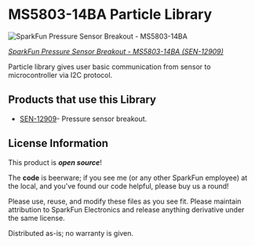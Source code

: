 MS5803-14BA Particle Library
===============================================================

![SparkFun Pressure Sensor Breakout - MS5803-14BA](https://cdn.sparkfun.com//assets/parts/9/8/1/1/12909-01a.jpg)

[*SparkFun Pressure Sensor Breakout - MS5803-14BA (SEN-12909)*](https://www.sparkfun.com/products/12909)

Particle library gives user basic communication from sensor to microcontroller via I2C protocol.

Products that use this Library
---------------------------------

* [SEN-12909](https://www.sparkfun.com/products/12909)- Pressure sensor breakout.

License Information
-------------------

This product is _**open source**_!

The **code** is beerware; if you see me (or any other SparkFun employee) at the local, and you've found our code helpful, please buy us a round!

Please use, reuse, and modify these files as you see fit. Please maintain attribution to SparkFun Electronics and release anything derivative under the same license.

Distributed as-is; no warranty is given.
